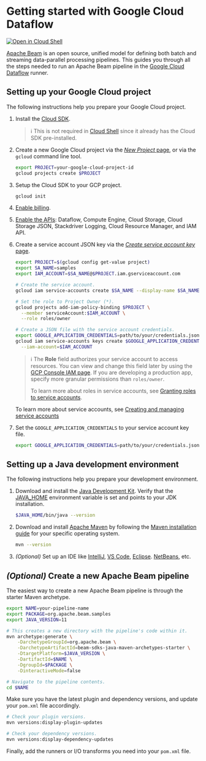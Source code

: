 # Getting started with Google Cloud Dataflow

[![Open in Cloud Shell](http://gstatic.com/cloudssh/images/open-btn.svg)](https://console.cloud.google.com/cloudshell/open?git_repo=https://github.com/GoogleCloudPlatform/java-docs-samples&page=editor&open_in_editor=dataflow/README.md)

[Apache Beam](https://beam.apache.org/)
is an open source, unified model for defining both batch and streaming
data-parallel processing pipelines.
This guides you through all the steps needed to run an Apache Beam pipeline in the
[Google Cloud Dataflow](https://cloud.google.com/dataflow) runner.

## Setting up your Google Cloud project

The following instructions help you prepare your Google Cloud project.

1. Install the [Cloud SDK](https://cloud.google.com/sdk/docs/).

   > ℹ️ This is not required in
   > [Cloud Shell](https://console.cloud.google.com/cloudshell/editor)
   > since it already has the Cloud SDK pre-installed.

1. Create a new Google Cloud project via the
    [*New Project* page](https://console.cloud.google.com/projectcreate),
    or via the `gcloud` command line tool.

    ```sh
    export PROJECT=your-google-cloud-project-id
    gcloud projects create $PROJECT
    ```

1. Setup the Cloud SDK to your GCP project.

    ```sh
    gcloud init
    ```

1. [Enable billing](https://cloud.google.com/billing/docs/how-to/modify-project).

1. [Enable the APIs](https://console.cloud.google.com/flows/enableapi?apiid=dataflow,compute_component,storage_component,storage_api,logging,cloudresourcemanager.googleapis.com,iam.googleapis.com):
    Dataflow, Compute Engine, Cloud Storage, Cloud Storage JSON,
    Stackdriver Logging, Cloud Resource Manager, and IAM API.

1. Create a service account JSON key via the
    [*Create service account key* page](https://console.cloud.google.com/apis/credentials/serviceaccountkey).

    ```sh
    export PROJECT=$(gcloud config get-value project)
    export SA_NAME=samples
    export IAM_ACCOUNT=$SA_NAME@$PROJECT.iam.gserviceaccount.com

    # Create the service account.
    gcloud iam service-accounts create $SA_NAME --display-name $SA_NAME

    # Set the role to Project Owner (*).
    gcloud projects add-iam-policy-binding $PROJECT \
      --member serviceAccount:$IAM_ACCOUNT \
      --role roles/owner

    # Create a JSON file with the service account credentials.
    export GOOGLE_APPLICATION_CREDENTIALS=path/to/your/credentials.json
    gcloud iam service-accounts keys create $GOOGLE_APPLICATION_CREDENTIALS \
      --iam-account=$IAM_ACCOUNT
    ```

    > ℹ️ The **Role** field authorizes your service account to access resources.
    > You can view and change this field later by using the
    > [GCP Console IAM page](https://console.cloud.google.com/iam-admin/iam).
    > If you are developing a production app,
    > specify more granular permissions than `roles/owner`.
    >
    > To learn more about roles in service accounts, see
    > [Granting roles to service accounts](https://cloud.google.com/iam/docs/granting-roles-to-service-accounts).

    To learn more about service accounts, see
    [Creating and managing service accounts](https://cloud.google.com/iam/docs/creating-managing-service-accounts)

1. Set the `GOOGLE_APPLICATION_CREDENTIALS` to your service account key file.

    ```sh
    export GOOGLE_APPLICATION_CREDENTIALS=path/to/your/credentials.json
    ```

## Setting up a Java development environment

The following instructions help you prepare your development environment.

1. Download and install the
    [Java Development Kit](https://adoptopenjdk.net/?variant=openjdk11&jvmVariant=openj9).
    Verify that the
    [JAVA_HOME](https://docs.oracle.com/javase/8/docs/technotes/guides/troubleshoot/envvars001.html)
    environment variable is set and points to your JDK installation.

    ```sh
    $JAVA_HOME/bin/java --version
    ```

1. Download and install
    [Apache Maven](http://maven.apache.org/download.cgi)
    by following the
    [Maven installation guide](http://maven.apache.org/install.html)
    for your specific operating system.

    ```sh
    mvn --version
    ```

1. *(Optional)* Set up an IDE like
    [IntelliJ](https://www.jetbrains.com/idea/),
    [VS Code](https://code.visualstudio.com),
    [Eclipse](https://www.eclipse.org/ide/).
    [NetBeans](https://netbeans.org),
    etc.

## *(Optional)* Create a new Apache Beam pipeline

The easiest way to create a new Apache Beam pipeline is through the starter
Maven archetype.

```sh
export NAME=your-pipeline-name
export PACKAGE=org.apache.beam.samples
export JAVA_VERSION=11

# This creates a new directory with the pipeline's code within it.
mvn archetype:generate \
    -DarchetypeGroupId=org.apache.beam \
    -DarchetypeArtifactId=beam-sdks-java-maven-archetypes-starter \
    -DtargetPlatform=$JAVA_VERSION \
    -DartifactId=$NAME \
    -DgroupId=$PACKAGE \
    -DinteractiveMode=false

# Navigate to the pipeline contents.
cd $NAME
```

Make sure you have the latest plugin and dependency versions,
and update your `pom.xml` file accordingly.

```sh
# Check your plugin versions.
mvn versions:display-plugin-updates

# Check your dependency versions.
mvn versions:display-dependency-updates
```

Finally, add the runners or I/O transforms you need into your `pom.xml` file.
